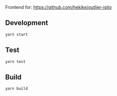 Frontend for: https://github.com/hekike/outlier-istio

## Development

```sh
yarn start
```

## Test

```sh
yarn test
```

## Build

```sh
yarn build
```
